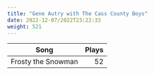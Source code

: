 ```yaml
---
title: "Gene Autry with The Cass County Boys"
date: 2022-12-07/2022T23:22:33
weight: 521
---
```




 Song | Plays 
----- | -----:
Frosty the Snowman | 52
